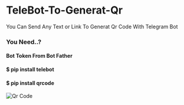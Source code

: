 # TeleBot-To-Generat-Qr

You Can Send Any Text or Link To Generat Qr Code With Telegram Bot

### You Need..?
#### Bot Token From Bot Father
#### $ pip install telebot
#### $ pip install qrcode

  
![Qr Code](https://user-images.githubusercontent.com/105138072/207460218-d897fb66-3289-4b0f-bda5-c74b1a41c29a.png)
